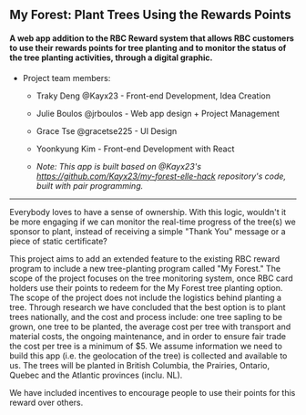 ## My Forest: Plant Trees Using the Rewards Points

#### A web app addition to the RBC Reward system that allows RBC customers to use their rewards points for tree planting and to monitor the status of the tree planting activities, through a digital graphic.

- Project team members:  
  - Traky Deng @Kayx23 - Front-end Development, Idea Creation
  - Julie Boulos @jrboulos - Web app design + Project Management  
  - Grace Tse @gracetse225 - UI Design  
  - Yoonkyung Kim - Front-end Development with React  

  - _Note: This app is built based on @Kayx23's https://github.com/Kayx23/my-forest-elle-hack repository's code, built with pair programming._

***
  
Everybody loves to have a sense of ownership. With this logic, wouldn't it be more engaging if we can monitor the real-time progress of the tree(s) we sponsor to plant, instead of receiving a simple "Thank You" message or a piece of static certificate?

This project aims to add an extended feature to the existing RBC reward program to include a new tree-planting program called "My Forest." The scope of the project focuses on the tree monitoring system, once RBC card holders use their points to redeem for the My Forest tree planting option. The scope of the project does not include the logistics behind planting a tree. Through research we have concluded that the best option is to plant trees nationally, and the cost and process include: one tree sapling to be grown, one tree to be planted, the average cost per tree with transport and material costs, the ongoing maintenance, and in order to ensure fair trade the cost per tree is a minimum of $5. We assume information we need to build this app (i.e. the geolocation of the tree) is collected and available to us. The trees will be planted in British Columbia, the Prairies, Ontario, Quebec and the Atlantic provinces (inclu. NL).

We have included incentives to encourage people to use their points for this reward over others.
